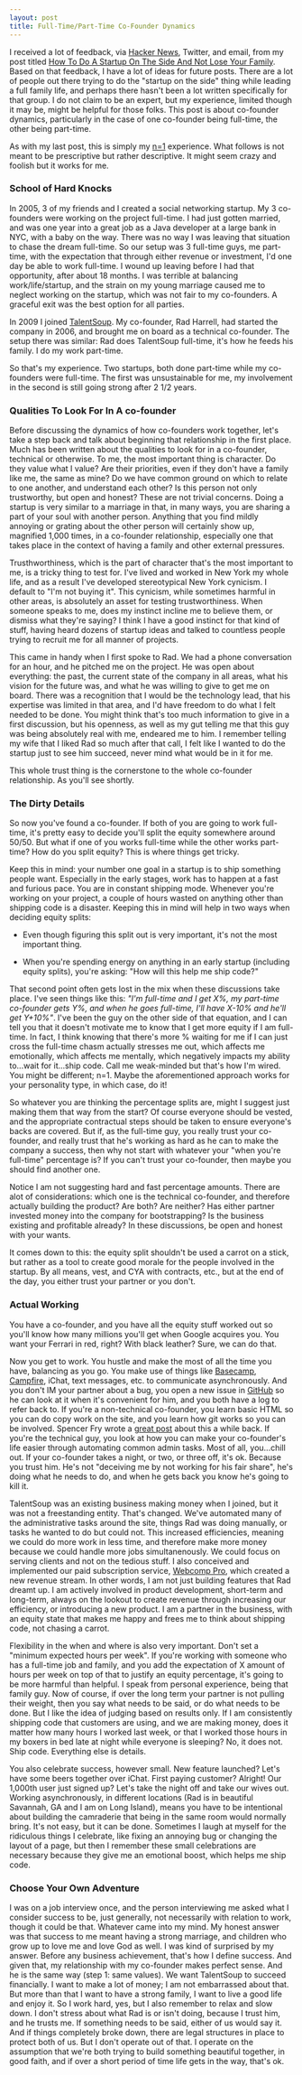 ```yaml
---
layout: post
title: Full-Time/Part-Time Co-Founder Dynamics
---
```

<p>I received a lot of feedback, via <a href="http://news.ycombinator.com/item?id=4044044">Hacker News</a>, Twitter, and email, from my post titled <a href="http://ericfarkas.com/posts/how-to-do-a-startup-on-the-side-and-not-lose-your-family/">How To Do A Startup On The Side And Not Lose Your Family</a>.  Based on that feedback, I have a lot of ideas for future posts.  There are a lot of people out there trying to do the "startup on the side" thing while leading a full family life, and perhaps there hasn't been a lot written specifically for that group.  I do not claim to be an expert, but my experience, limited though it may be, might be helpful for those folks.  This post is about co-founder dynamics, particularly in the case of one co-founder being full-time, the other being part-time.</p>

<p>As with my last post, this is simply my <a href="http://epistemocrat.blogspot.com/">n=1</a> experience.  What follows is not meant to be prescriptive but rather descriptive.  It might seem crazy and foolish but it works for me.</p>

<h3>School of Hard Knocks</h3>
<p>In 2005, 3 of my friends and I created a social networking startup. My 3 co-founders were working on the project full-time.  I had just gotten married, and was one year into a great job as a Java developer at a large bank in NYC, with a baby on the way.  There was no way I was leaving that situation to chase the dream full-time.  So our setup was 3 full-time guys, me part-time, with the expectation that through either revenue or investment, I'd one day be able to work full-time.  I wound up leaving before I had that opportunity, after about 18 months.  I was terrible at balancing work/life/startup, and the strain on my young marriage caused me to neglect working on the startup, which was not fair to my co-founders.  A graceful exit was the best option for all parties.</p>

<p>In 2009 I joined <a href="http://talentsoup.com">TalentSoup</a>.  My co-founder, Rad Harrell, had started the company in 2006, and brought me on board as a technical co-founder.  The setup there was similar: Rad does TalentSoup full-time, it's how he feeds his family.  I do my work part-time.</p>

<p>So that's my experience.  Two startups, both done part-time while my co-founders were full-time.  The first was unsustainable for me, my involvement in the second is still going strong after 2 1/2 years.</p>

<h3>Qualities To Look For In A co-founder</h3>
<p>Before discussing the dynamics of how co-founders work together, let's take a step back and talk about beginning that relationship in the first place.  Much has been written about the qualities to look for in a co-founder, technical or otherwise.  To me, the most important thing is character.  Do they value what I value?  Are their priorities, even if they don't have a family like me, the same as mine?  Do we have common ground on which to relate to one another, and understand each other?  Is this person not only trustworthy, but open and honest?  These are not trivial concerns.  Doing a startup is very similar to a marriage in that, in many ways, you are sharing a part of your soul with another person.  Anything that you find mildly annoying or grating about the other person will certainly show up, magnified 1,000 times, in a co-founder relationship, especially one that takes place in the context of having a family and other external pressures.</p>

<p>Trusthworthiness, which is the part of character that's the most important to me, is a tricky thing to test for.  I've lived and worked in New York my whole life, and as a result I've developed stereotypical New York cynicism.  I default to "I'm not buying it".  This cynicism, while sometimes harmful in other areas, is absolutely an asset for testing trustworthiness.  When someone speaks to me, does my instinct incline me to believe them, or dismiss what they're saying?  I think I have a good instinct for that kind of stuff, having heard dozens of startup ideas and talked to countless people trying to recruit me for all manner of projects.</p>

<p>This came in handy when I first spoke to Rad.  We had a phone conversation for an hour, and he pitched me on the project.  He was open about everything: the past, the current state of the company in all areas,  what his vision for the future was, and what he was willing to give to get me on board.  There was a recognition that I would be the technology lead, that his expertise was limited in that area, and I'd have freedom to do what I felt needed to be done.  You might think that's too much information to give in a first discussion, but his openness, as well as my gut telling me that this guy was being absolutely real with me, endeared me to him.  I remember telling my wife that I liked Rad so much after that call, I felt like I wanted to do the startup just to see him succeed, never mind what would be in it for me.</p>

<p>This whole trust thing is the cornerstone to the whole co-founder relationship.  As you'll see shortly.</p>

<h3>The Dirty Details</h3>
<p>So now you've found a co-founder.  If both of you are going to work full-time, it's pretty easy to decide you'll split the equity somewhere around 50/50.  But what if one of you works full-time while the other works part-time?  How do you split equity? This is where things get tricky.</p>

<p>Keep this in mind: your number one goal in a startup is to ship something people want.  Especially in the early stages, work has to happen at a fast and furious pace.  You are in constant shipping mode.  Whenever you're working on your project, a couple of hours wasted on anything other than shipping code is a disaster. Keeping this in mind will help in two ways when deciding equity splits:</p>
<ul>
    <li><p>Even though figuring this split out is very important, it's not the most important thing.</p></li>
    <li><p>When you're spending energy on anything in an early startup (including equity splits), you're asking: "How will this help me ship code?"</p></li>
</ul>

<p>That second point often gets lost in the mix when these discussions take place.  I've seen things like this: <i>"I'm full-time and I get X%, my part-time co-founder gets Y%, and when he goes full-time, I'll have X-10% and he'll get Y+10%"</i>.  I've been the guy on the other side of that equation, and I can tell you that it doesn't motivate me to know that I get more equity if I am full-time.  In fact, I think knowing that there's more % waiting for me if I can just cross the full-time chasm actually stresses me out, which affects me emotionally, which affects me mentally, which negatively impacts my ability to...wait for it...ship code.  Call me weak-minded but that's how I'm wired.  You might be different; n=1.  Maybe the aforementioned approach works for your personality type, in which case, do it!</p>

<p>So whatever you are thinking the percentage splits are, might I suggest just making them that way from the start?  Of course everyone should be vested, and the appropriate contractual steps should be taken to ensure everyone's backs are covered.  But if, as the full-time guy, you really trust your co-founder, and really trust that he's working as hard as he can to make the company a success, then why not start with whatever your "when you're full-time" percentage is?  If you can't trust your co-founder, then maybe you should find another one.</p>

<p>Notice I am not suggesting hard and fast percentage amounts.  There are alot of considerations: which one is the technical co-founder, and therefore actually building the product?  Are both?  Are neither?  Has either partner invested money into the company for bootstrapping?  Is the business existing and profitable already? In these discussions, be open and honest with your wants.</p>

<p>It comes down to this: the equity split shouldn't be used a carrot on a stick, but rather as a tool to create good morale for the people involved in the startup.  By all means, vest, and CYA with contracts, etc., but at the end of the day, you either trust your partner or you don't.</p>

<h3>Actual Working</h3>

<p>You have a co-founder, and you have all the equity stuff worked out so you'll know how many millions you'll get when Google acquires you.  You want your Ferrari in red, right?  With black leather?  Sure, we can do that.</p>

<p>Now you get to work.  You hustle and make the most of all the time you have, balancing as you go.  You make use of things like <a href="http://basecamp.com">Basecamp</a>, <a href="http://campfirenow.com/">Campfire</a>, iChat, text messages, etc. to communicate asynchronously.  And you don't IM your partner about a bug, you open a new issue in <a href="http://github.com">GitHub</a> so he can look at it when it's convenient for him, and you both have a log to refer back to.  If you're a non-technical co-founder, you learn basic HTML so you can do copy work on the site, and you learn how git works so you can be involved.  Spencer Fry wrote a <a href="http://spencerfry.com/whats-a-non-programmer-to-do">great post</a> about this a while back.  If you're the technical guy, you look at how you can make your co-founder's life easier through automating common admin tasks. Most of all, you...chill out.  If your co-founder takes a night, or two, or three off, it's ok.  Because you trust him.  He's not "deceiving me by not working for his fair share", he's doing what he needs to do, and when he gets back you know he's going to kill it.</p>

<p>TalentSoup was an existing business making money when I joined, but it was not a freestanding entity.  That's changed.  We've automated many of the administrative tasks around the site, things Rad was doing manually, or tasks he wanted to do but could not.  This increased efficiencies, meaning we could do more work in less time, and therefore make more money because we could handle more jobs simultanenously.  We could focus on serving clients and not on the tedious stuff.  I also conceived and implemented our paid subscription service, <a href="https://talentsoup.com/signup">Webcomp Pro</a>, which created a new revenue stream.  In other words, I am not just building features that Rad dreamt up.  I am actively involved in product development, short-term and long-term, always on the lookout to create revenue through increasing our efficiency, or introducing a new product.  I am a partner in the business, with an equity state that makes me happy and frees me to think about shipping code, not chasing a carrot.</p>

<p>Flexibility in the when and where is also very important.  Don't set a "minimum expected hours per week".  If you're working with someone who has a full-time job and family, and you add the expectation of X amount of hours per week on top of that to justify an equity percentage, it's going to be more harmful than helpful.  I speak from personal experience, being that family guy.  Now of course, if over the long term your partner is not pulling their weight, then you say what needs to be said, or do what needs to be done.  But I like the idea of judging based on results only.  If I am consistently shipping code that customers are using, and we are making money, does it matter how many hours I worked last week, or that I worked those hours in my boxers in bed late at night while everyone is sleeping?  No, it does not.  Ship code.  Everything else is details.</p>

<p>You also celebrate success, however small.  New feature launched?  Let's have some beers together over iChat.  First paying customer? Alright!  Our 1,000th user just signed up?  Let's take the night off and take our wives out.  Working asynchronously, in different locations (Rad is in beautiful Savannah, GA and I am on Long Island), means you have to be intentional about building the camraderie that being in the same room would normally bring.  It's not easy, but it can be done.  Sometimes I laugh at myself for the ridiculous things I celebrate, like fixing an annoying bug or changing the layout of a page, but then I remember these small celebrations are necessary because they give me an emotional boost, which helps me ship code.</p>

<h3>Choose Your Own Adventure</h3>
<p>I was on a job interview once, and the person interviewing me asked what I consider success to be, just generally, not necessarily with relation to work, though it could be that.  Whatever came into my mind.  My honest answer was that success to me meant having a strong marriage, and children who grow up to love me and love God as well.  I was kind of surprised by my answer.  Before any business achievement, that's how I define success.  And given that, my relationship with my co-founder makes perfect sense.  And he is the same way (step 1: same values).  We want TalentSoup to succeed financially.  I want to make a lot of money; I am not embarrassed about that.  But more than that I want to have a strong family, I want to live a good life and enjoy it.  So I work hard, yes, but I also remember to relax and slow down.  I don't stress about what Rad is or isn't doing, because I trust him, and he trusts me.  If something needs to be said, either of us would say it.  And if things completely broke down, there are legal structures in place to protect both of us.  But I don't operate out of that.  I operate on the assumption that we're both trying to build something beautiful together, in good faith, and if over a short period of time life gets in the way, that's ok.</p>

